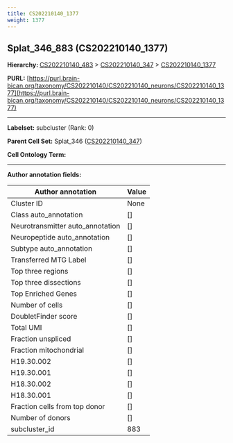 ```yaml
---
title: CS202210140_1377
weight: 1377
---
```

## Splat_346_883 (CS202210140_1377)
<b>Hierarchy: </b>
[CS202210140_483](../CS202210140_483) >
[CS202210140_347](../CS202210140_347) >
[CS202210140_1377](../CS202210140_1377)

**PURL:** [https://purl.brain-bican.org/taxonomy/CS202210140/CS202210140_neurons/CS202210140_1377](https://purl.brain-bican.org/taxonomy/CS202210140/CS202210140_neurons/CS202210140_1377)

---


**Labelset:** subcluster (Rank: 0)

**Parent Cell Set:** Splat_346 ([CS202210140_347](../CS202210140_347))



**Cell Ontology Term:** 

[MARKER GENES.]: #


---

[TRANSFERRED ANNOTATIONS.]: #


[AUTHOR ANNOTATION FIELDS.]: #


**Author annotation fields:**

| Author annotation | Value |
|-------------------|-------|
|Cluster ID|None|
|Class auto_annotation|[]|
|Neurotransmitter auto_annotation|[]|
|Neuropeptide auto_annotation|[]|
|Subtype auto_annotation|[]|
|Transferred MTG Label|[]|
|Top three regions|[]|
|Top three dissections|[]|
|Top Enriched Genes|[]|
|Number of cells|[]|
|DoubletFinder score|[]|
|Total UMI|[]|
|Fraction unspliced|[]|
|Fraction mitochondrial|[]|
|H19.30.002|[]|
|H19.30.001|[]|
|H18.30.002|[]|
|H18.30.001|[]|
|Fraction cells from top donor|[]|
|Number of donors|[]|
|subcluster_id|883|
